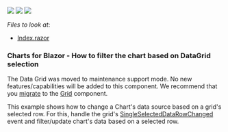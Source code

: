 <!-- default badges list -->
![](https://img.shields.io/endpoint?url=https://codecentral.devexpress.com/api/v1/VersionRange/225684167/22.1.2%2B)
[![](https://img.shields.io/badge/Open_in_DevExpress_Support_Center-FF7200?style=flat-square&logo=DevExpress&logoColor=white)](https://supportcenter.devexpress.com/ticket/details/T838027)
[![](https://img.shields.io/badge/📖_How_to_use_DevExpress_Examples-e9f6fc?style=flat-square)](https://docs.devexpress.com/GeneralInformation/403183)
<!-- default badges end -->
<!-- default file list -->
*Files to look at*:

* [Index.razor](./CS/Charts/Pages/Index.razor)
<!-- default file list end -->

### Charts for Blazor - How to filter the chart based on DataGrid selection

The Data Grid was moved to maintenance support mode. No new features/capabilities will be added to this component. We recommend that you [migrate](https://docs.devexpress.com/Blazor/403162/grid/migrate-from-data-grid-to-grid) to the [Grid](https://docs.devexpress.com/Blazor/403143/grid) component. 

This example shows how to change a Chart's data source based on a grid's selected row. For this, handle the grid's [SingleSelectedDataRowChanged][0] event and filter/update chart's data based on a selected row.

[0]: https://docs.devexpress.com/Blazor/DevExpress.Blazor.DxDataGrid-1.SingleSelectedDataRowChanged
